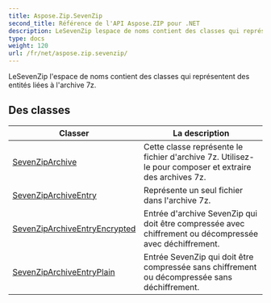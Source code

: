```yaml
---
title: Aspose.Zip.SevenZip
second_title: Référence de l'API Aspose.ZIP pour .NET
description: LeSevenZip lespace de noms contient des classes qui représentent des entités liées à larchive 7z.
type: docs
weight: 120
url: /fr/net/aspose.zip.sevenzip/
---
```

LeSevenZip l'espace de noms contient des classes qui représentent des entités liées à l'archive 7z.

## Des classes

| Classer | La description |
| --- | --- |
| [SevenZipArchive](./sevenziparchive/) | Cette classe représente le fichier d'archive 7z. Utilisez-le pour composer et extraire des archives 7z. |
| [SevenZipArchiveEntry](./sevenziparchiveentry/) | Représente un seul fichier dans l'archive 7z. |
| [SevenZipArchiveEntryEncrypted](./sevenziparchiveentryencrypted/) | Entrée d'archive SevenZip qui doit être compressée avec chiffrement ou décompressée avec déchiffrement. |
| [SevenZipArchiveEntryPlain](./sevenziparchiveentryplain/) | Entrée SevenZip qui doit être compressée sans chiffrement ou décompressée sans déchiffrement. |


